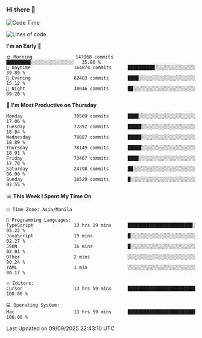 ### Hi there 👋

<!--START_SECTION:waka-->
![Code Time](http://img.shields.io/badge/Code%20Time-6%2C259%20hrs%2057%20mins-blue)

![Lines of code](https://img.shields.io/badge/From%20Hello%20World%20I%27ve%20Written-140.7%20million%20lines%20of%20code-blue)

**I'm an Early 🐤** 

```text
🌞 Morning                147968 commits      █████████░░░░░░░░░░░░░░░░   35.80 % 
🌆 Daytime                164874 commits      ██████████░░░░░░░░░░░░░░░   39.89 % 
🌃 Evening                62483 commits       ████░░░░░░░░░░░░░░░░░░░░░   15.12 % 
🌙 Night                  38046 commits       ██░░░░░░░░░░░░░░░░░░░░░░░   09.20 % 
```
📅 **I'm Most Productive on Thursday** 

```text
Monday                   70509 commits       ████░░░░░░░░░░░░░░░░░░░░░   17.06 % 
Tuesday                  77892 commits       █████░░░░░░░░░░░░░░░░░░░░   18.84 % 
Wednesday                78087 commits       █████░░░░░░░░░░░░░░░░░░░░   18.89 % 
Thursday                 78149 commits       █████░░░░░░░░░░░░░░░░░░░░   18.91 % 
Friday                   73407 commits       ████░░░░░░░░░░░░░░░░░░░░░   17.76 % 
Saturday                 24798 commits       ██░░░░░░░░░░░░░░░░░░░░░░░   06.00 % 
Sunday                   10529 commits       █░░░░░░░░░░░░░░░░░░░░░░░░   02.55 % 
```


📊 **This Week I Spent My Time On** 

```text
🕑︎ Time Zone: Asia/Manila

💬 Programming Languages: 
TypeScript               13 hrs 19 mins      ████████████████████████░   95.22 % 
JavaScript               19 mins             █░░░░░░░░░░░░░░░░░░░░░░░░   02.27 % 
JSON                     16 mins             █░░░░░░░░░░░░░░░░░░░░░░░░   02.01 % 
Other                    2 mins              ░░░░░░░░░░░░░░░░░░░░░░░░░   00.24 % 
YAML                     1 min               ░░░░░░░░░░░░░░░░░░░░░░░░░   00.17 % 

🔥 Editors: 
Cursor                   13 hrs 59 mins      █████████████████████████   100.00 % 

💻 Operating System: 
Mac                      13 hrs 59 mins      █████████████████████████   100.00 % 
```


 Last Updated on 09/09/2025 22:43:10 UTC
<!--END_SECTION:waka-->


<!--
**rad182/rad182** is a ✨ _special_ ✨ repository because its `README.md` (this file) appears on your GitHub profile.

Here are some ideas to get you started:

- 🔭 I’m currently working on ...
- 🌱 I’m currently learning ...
- 👯 I’m looking to collaborate on ...
- 🤔 I’m looking for help with ...
- 💬 Ask me about ...
- 📫 How to reach me: ...
- 😄 Pronouns: ...
- ⚡ Fun fact: ...
-->
